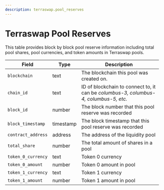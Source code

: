 ```yaml
---
description: terraswap.pool_reserves
---
```


# Terraswap Pool Reserves

This table provides block by block pool reserve information including total pool shares, pool currencies, and token amounts in Terraswap pools.&#x20;

| Field              | Type      | Description                                                                          |
| ------------------ | --------- | ------------------------------------------------------------------------------------ |
| `blockchain`       | text      | The blockchain this pool was created on.                                             |
| `chain_id`         | text      | ID of blockchain to connect to, it can be _columbus-3, columbus-4, columbus-5, etc._ |
| `block_id`         | number    | The block number that this pool reserve was recorded                                 |
| `block_timestamp`  | timestamp | The block timestamp that this pool reserve was recorded                              |
| `contract_address` | address   | The address of the liquidity pool                                                    |
| `total_share`      | number    | The total amount of shares  in a pool                                                |
| `token_0_currency` | text      | Token 0 currency                                                                     |
| `token_0_amount`   | number    | Token 0 amount in pool                                                               |
| `token_1_currency` | text      | Token 1 currency                                                                     |
| `token_1_amount`   | number    | Token 1 amount in pool                                                               |
